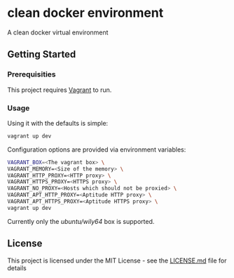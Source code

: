 # clean docker  environment

A clean docker virtual environment

## Getting Started

### Prerequisities

This project requires [Vagrant](https://www.vagrantup.com/) to run.

### Usage

Using it with the defaults is simple:

```bash
vagrant up dev
```

Configuration options are provided via environment variables:

```bash
VAGRANT_BOX=<The vagrant box> \
VAGRANT_MEMORY=<Size of the memory> \
VAGRANT_HTTP_PROXY=<HTTP proxy> \
VAGRANT_HTTPS_PROXY=<HTTPS proxy> \
VAGRANT_NO_PROXY=<Hosts which should not be proxied> \
VAGRANT_APT_HTTP_PROXY=<Aptitude HTTP proxy> \
VAGRANT_APT_HTTPS_PROXY=<Aptitude HTTPS proxy> \
vagrant up dev
```
Currently only the *ubuntu/wily64* box is supported.

## License

This project is licensed under the MIT License - see the
[LICENSE.md](LICENSE.md) file for details
